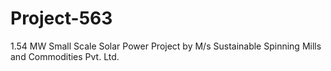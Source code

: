 # Project-563
1.54 MW Small Scale Solar Power Project by M/s Sustainable Spinning Mills and Commodities Pvt. Ltd.
